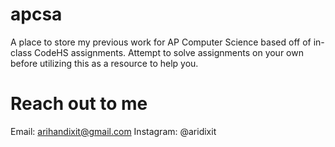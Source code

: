 # apcsa
A place to store my previous work for AP Computer Science based off of in-class CodeHS assignments. Attempt to solve assignments on your own before utilizing this as a resource to help you.
 
# Reach out to me
Email: arihandixit@gmail.com
Instagram: @aridixit

